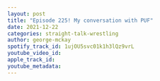 ```yaml
---
layout: post
title: "Episode 225! My conversation with PUF"
date: 2021-12-22
categories: straight-talk-wrestling
author: george-mckay
spotify_track_id: 1ujOU5svc01k1h3lQz9vrL
youtube_video_id: 
apple_track_id: 
youtube_metadata: 
---
```

